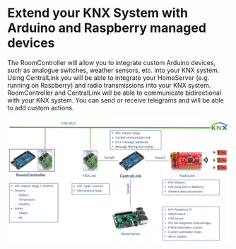 # Extend your KNX System with Arduino and Raspberry managed devices

The RoomController will allow you to integrate custom Arduino devices, such as analogue switches, weather sensors, etc. into your KNX system.
Using CentralLink you will be able to integrate your HomeServer (e.g. running on Raspberry) and radio transmissions into your KNX system. 
RoomController and CentralLink will be able to communicate bidirectional with your KNX system. You can send or receive telegrams and will be able to add custom actions.


![alt text](https://github.com/BerlinBerlin/KNX/blob/master/Level1.png "Architecture Overview")